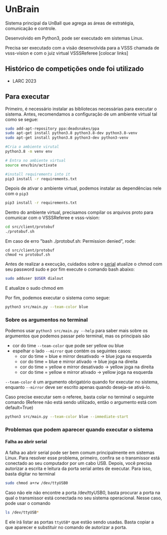 # UnBrain

Sistema principal da UnBall que agrega as áreas de estratégia, comunicação e controle.

Desenvolvido em Python3, pode ser executado em sistemas Linux.

Precisa ser executado com a visão desenvolvida para a VSSS chamada de vsss-vision e com o juiz virtual
VSSSReferee [colocar links]

## Histórico de competições onde foi utilizado

- LARC 2023

## Para executar

Primeiro, é necessário instalar as bibliotecas necessárias para executar o sistema. Antes, recomendamos
a configuração de um ambiente virtual tal como se segue:

```bash
sudo add-apt-repository ppa:deadsnakes/ppa
sudo apt-get install python3.8 python3.8-dev python3.8-venv
sudo apt-get install python3.8 python3-dev python3-venv

#Cria o ambiente virutal
python3.8 -m venv env

# Entra no ambiente virtual
source env/bin/activate

#install requirements into it
pip3 install -r requirements.txt
```

Depois de ativar o ambiente virtual, podemos instalar as dependências nele com o `pip3`

```bash
pip3 install -r requirements.txt
```

Dentro do ambiente virtual, precisamos compilar os arquivos proto para comunicar com o
VSSSReferee e vsss-vision:

```bash
cd src/client/protobuf
./protobuf.sh
```

Em caso de erro "bash ./protobuf.sh: Permission denied", rode:
```
cd src/client/protobuf
chmod +x protobuf.sh
```

Antes de realizar a execução, cuidados sobre o [serial](https://github.com/unball/UnBrain/blob/main/src/communication/serialWifi.py) atualize o chmod com seu password sudo e por fim execute o comando bash abaixo: 
```bash
sudo adduser $USER dialout
```

E atualize o sudo chmod em 

Por fim, podemos executar o sistema como segue:

```bash
python3 src/main.py --team-color blue
```

### Sobre os argumentos no terminal

Podemos usar `python3 src/main.py --help` para saber mais sobre os argumentos que podemos
passar pelo terminal, mas os principais são

- cor do time `--team-color` que pode ser yellow ou blue
- espelhar o lado `--mirror` que contém os seguintes casos:
    - cor do time = blue e mirror desativado -> blue joga na esquerda
    - cor do time = blue e mirror ativado -> blue joga na direita
    - cor do time = yellow e mirror desativado -> yellow joga na direita
    - cor do time = yellow e mirror ativado -> yellow joga na esquerda

`--team-color` é um argumento obrigatório quando for executar no sistema, enquanto `--mirror` deve ser escrito apenas quando deseja-se ativá-lo.

Caso precise executar sem o referee, basta colar no terminal o seguinte comando
(Referee não está sendo utilizado, então o argumento está com default=True)

```bash
python3 src/main.py --team-color blue --immediate-start
```

### Problemas que podem aparecer quando executar o sistema

#### Falha ao abrir serial

A falha ao abrir serial pode ser bem comum principalmente em sistemas Linux. Para resolver esse problema, primeiro,
confira se o transmissor está conectado ao seu computador por um cabo USB. Depois, você precisa autorizar a escrita e leitura da porta serial antes de executar.
Para isso, basta digitar no terminal

```bash
sudo chmod a+rw /dev/ttyUSB0
```

Caso não ele não encontre a porta /dev/ttyUSB0, basta procurar a porta na qual o transmissor está conectada no seu sistema operacional. Nesse caso, pode usar o comando

```bash
ls /dev/ttyUSB*
```

E ele irá listar as portas `ttyUSB*` que estão sendo usadas. Basta copiar a que aparecer e substituir no comando de autorizar a porta.
